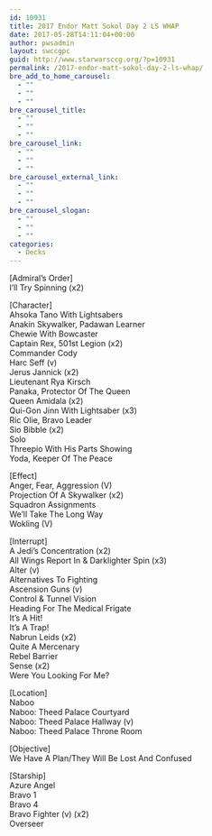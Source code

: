 ```yaml
---
id: 10931
title: 2017 Endor Matt Sokol Day 2 LS WHAP
date: 2017-05-28T14:11:04+00:00
author: pwsadmin
layout: swccgpc
guid: http://www.starwarsccg.org/?p=10931
permalink: /2017-endor-matt-sokol-day-2-ls-whap/
bre_add_to_home_carousel:
  - ""
  - ""
  - ""
bre_carousel_title:
  - ""
  - ""
  - ""
bre_carousel_link:
  - ""
  - ""
  - ""
bre_carousel_external_link:
  - ""
  - ""
  - ""
bre_carousel_slogan:
  - ""
  - ""
  - ""
categories:
  - Decks
---
```

[Admiral&#8217;s Order]  
I&#8217;ll Try Spinning (x2)

[Character]  
Ahsoka Tano With Lightsabers  
Anakin Skywalker, Padawan Learner  
Chewie With Bowcaster  
Captain Rex, 501st Legion (x2)  
Commander Cody  
Harc Seff (v)  
Jerus Jannick (x2)  
Lieutenant Rya Kirsch  
Panaka, Protector Of The Queen  
Queen Amidala (x2)  
Qui-Gon Jinn With Lightsaber (x3)  
Ric Olie, Bravo Leader  
Sio Bibble (x2)  
Solo  
Threepio With His Parts Showing  
Yoda, Keeper Of The Peace

[Effect]  
Anger, Fear, Aggression (V)  
Projection Of A Skywalker (x2)  
Squadron Assignments  
We’ll Take The Long Way  
Wokling (V)

[Interrupt]  
A Jedi’s Concentration (x2)  
All Wings Report In & Darklighter Spin (x3)  
Alter (v)  
Alternatives To Fighting  
Ascension Guns (v)  
Control & Tunnel Vision  
Heading For The Medical Frigate  
It&#8217;s A Hit!  
It’s A Trap!  
Nabrun Leids (x2)  
Quite A Mercenary  
Rebel Barrier  
Sense (x2)  
Were You Looking For Me?

[Location]  
Naboo  
Naboo: Theed Palace Courtyard  
Naboo: Theed Palace Hallway (v)  
Naboo: Theed Palace Throne Room

[Objective]  
We Have A Plan/They Will Be Lost And Confused

[Starship]  
Azure Angel  
Bravo 1  
Bravo 4  
Bravo Fighter (v) (x2)  
Overseer